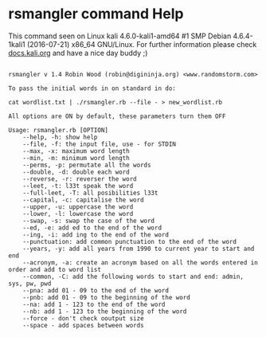 # rsmangler command Help
 
 This command seen on Linux kali 4.6.0-kali1-amd64 #1 SMP Debian 4.6.4-1kali1 (2016-07-21) x86_64 GNU/Linux. For further information please check [docs.kali.org](docs.kali.org) and have a nice day buddy ;) 

~~~

rsmangler v 1.4 Robin Wood (robin@digininja.org) <www.randomstorm.com>

To pass the initial words in on standard in do:

cat wordlist.txt | ./rsmangler.rb --file - > new_wordlist.rb

All options are ON by default, these parameters turn them OFF

Usage: rsmangler.rb [OPTION]
	--help, -h: show help
	--file, -f: the input file, use - for STDIN
	--max, -x: maximum word length
	--min, -m: minimum word length
	--perms, -p: permutate all the words
	--double, -d: double each word
	--reverse, -r: reverser the word
	--leet, -t: l33t speak the word
	--full-leet, -T: all posibilities l33t
	--capital, -c: capitalise the word
	--upper, -u: uppercase the word
	--lower, -l: lowercase the word
	--swap, -s: swap the case of the word
	--ed, -e: add ed to the end of the word
	--ing, -i: add ing to the end of the word
	--punctuation: add common punctuation to the end of the word
	--years, -y: add all years from 1990 to current year to start and end
	--acronym, -a: create an acronym based on all the words entered in order and add to word list
	--common, -C: add the following words to start and end: admin, sys, pw, pwd
	--pna: add 01 - 09 to the end of the word
	--pnb: add 01 - 09 to the beginning of the word
	--na: add 1 - 123 to the end of the word
	--nb: add 1 - 123 to the beginning of the word
	--force - don't check ooutput size
	--space - add spaces between words


~~~
